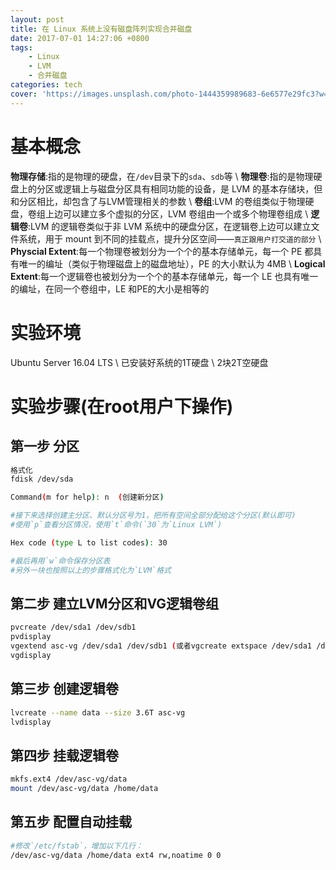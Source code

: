 ```yaml
---
layout: post
title: 在 Linux 系统上没有磁盘阵列实现合并磁盘
date: 2017-07-01 14:27:06 +0800
tags:
    - Linux
    - LVM
    - 合并磁盘
categories: tech
cover: 'https://images.unsplash.com/photo-1444359989683-6e6577e29fc3?w=1600&h=900'
---
```


# 基本概念

**物理存储**:指的是物理的硬盘，在`/dev`目录下的`sda`、`sdb`等 \\
**物理卷**:指的是物理硬盘上的分区或逻辑上与磁盘分区具有相同功能的设备，是 LVM 的基本存储块，但和分区相比，却包含了与LVM管理相关的参数 \\
**卷组**:LVM 的卷组类似于物理硬盘，卷组上边可以建立多个虚拟的分区，LVM 卷组由一个或多个物理卷组成 \\
**逻辑卷**:LVM 的逻辑卷类似于非 LVM 系统中的硬盘分区，在逻辑卷上边可以建立文件系统，用于 mount 到不同的挂载点，提升分区空间——`真正跟用户打交道的部分` \\
**Physcial Extent**:每一个物理卷被划分为一个个的基本存储单元，每一个 PE 都具有唯一的编址（类似于物理磁盘上的磁盘地址），PE 的大小默认为 4MB \\
**Logical Extent**:每一个逻辑卷也被划分为一个个的基本存储单元，每一个 LE 也具有唯一的编址，在同一个卷组中，LE 和PE的大小是相等的

# 实验环境

Ubuntu Server 16.04 LTS  \\
已安装好系统的1T硬盘 \\
2块2T空硬盘

# 实验步骤(在root用户下操作)

## 第一步 分区

```bash
格式化
fdisk /dev/sda

Command(m for help): n  (创建新分区)

#接下来选择创建主分区、默认分区号为1，把所有空间全部分配给这个分区(默认即可)
#使用`p`查看分区情况，使用`t`命令(`30`为`Linux LVM`)

Hex code (type L to list codes): 30

#最后再用`w`命令保存分区表
#另外一块也按照以上的步骤格式化为`LVM`格式
```

## 第二步 建立LVM分区和VG逻辑卷组

```bash
pvcreate /dev/sda1 /dev/sdb1
pvdisplay
vgextend asc-vg /dev/sda1 /dev/sdb1 (或者vgcreate extspace /dev/sda1 /dev/sdb1)
vgdisplay
```

## 第三步 创建逻辑卷

```bash
lvcreate --name data --size 3.6T asc-vg
lvdisplay
```

## 第四步 挂载逻辑卷

```bash
mkfs.ext4 /dev/asc-vg/data 
mount /dev/asc-vg/data /home/data
```

## 第五步 配置自动挂载

```bash
#修改`/etc/fstab`，增加以下几行：
/dev/asc-vg/data /home/data ext4 rw,noatime 0 0
```